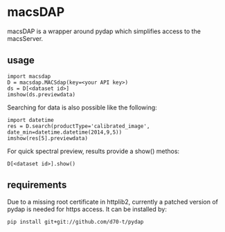 # macsDAP

macsDAP is a wrapper around pydap which simplifies access to the macsServer.

## usage

    import macsdap
    D = macsdap.MACSdap(key=<your API key>)
    ds = D[<dataset id>]
    imshow(ds.previewdata)

Searching for data is also possible like the following:

    import datetime
    res = D.search(productType='calibrated_image', date_min=datetime.datetime(2014,9,5))
    imshow(res[5].previewdata)

For quick spectral preview, results provide a show() methos:

    D[<dataset id>].show()

## requirements

Due to a missing root certificate in httplib2, currently a patched version of pydap is needed for https access.
It can be installed by:

    pip install git+git://github.com/d70-t/pydap

